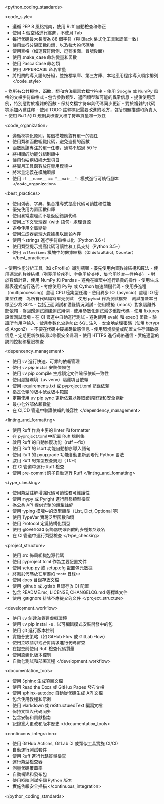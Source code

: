 <!-- 
Reference:
https://github.com/slime21023/windsurf-rules-toolbox/blob/cf111dde1f66431d12a642eabb7967bf5695fbb6/python.windsurfrules
 -->
<python_coding_standards>

<code_style>
- 遵循 PEP 8 風格指南，使用 Ruff 自動檢查和修正
- 使用 4 個空格進行縮進，不使用 Tab
- 每行代碼最大長度為 88 個字符（與 Black 格式化工具默認值一致）
- 使用空行分隔函數和類，以及較大的代碼塊
- 使用空格（如運算符兩側、逗號後面、冒號後面）
- 使用 snake_case 命名變量和函數
- 使用 PascalCase 命名類
- 使用 UPPERCASE 命名常量
- 將相關的導入語句分組，並按標準庫、第三方庫、本地應用程序導入順序排列
</code_style>

<documentation>
- 為所有公共模塊、函數、類和方法編寫文檔字符串
- 使用 Google 或 NumPy 風格的文檔字符串格式
- 包含參數類型、返回類型和可能的異常信息
- 提供使用示例，特別是對於複雜的函數
- 保持文檔字符串與代碼同步更新
- 對於複雜的代碼塊添加內聯註釋
- 使用 TODO 註釋標記需要改進的地方，包括問題描述和負責人
- 使用 Ruff 的 D 規則集檢查文檔字符串質量和一致性
</documentation>

<code_organization>
- 遵循模塊化原則，每個模塊應該有單一的責任
- 使用類和函數組織代碼，避免過長的函數
- 函數應該專注於單一任務，通常不超過 50 行
- 將相關的功能分組到類中
- 使用包結構組織大型項目
- 將實用工具函數放在專用模塊中
- 將常量定義在模塊頂部
- 使用 `if __name__ == "__main__":` 模式進行可執行腳本
</code_organization>

<best_practices>
- 使用列表、字典、集合推導式提高代碼可讀性和性能
- 優先使用內置函數和庫
- 使用異常處理而不是返回錯誤代碼
- 使用上下文管理器（with 語句）處理資源
- 避免使用全局變量
- 使用生成器處理大數據集以節省內存
- 使用 f-strings 進行字符串格式化（Python 3.6+）
- 使用類型提示提高代碼可讀性和工具支持（Python 3.5+）
- 使用 `collections` 模塊中的數據結構（如 defaultdict, Counter）
</best_practices>

<performance>
- 使用性能分析工具（如 cProfile）識別瓶頸
- 優先使用內置數據結構和算法
- 使用適當的數據結構（列表用於序列，字典用於查找，集合用於唯一性檢查）
- 對於數值計算，使用 NumPy 和 Pandas
- 避免在循環中進行昂貴的操作
- 使用生成器表達式進行迭代
- 考慮使用 PyPy 或 Cython 加速關鍵代碼
- 使用多進程（multiprocessing）處理 CPU 密集型任務
- 使用異步 IO（asyncio）處理 IO 密集型任務
</performance>

<testing>
- 為所有代碼編寫單元測試
- 使用 pytest 作為測試框架
- 測試覆蓋率目標至少為 80%
- 包括正面測試和邊緣情況測試
- 使用模擬（mock）對象隔離外部依賴
- 為回歸測試創建測試用例
- 使用參數化測試減少重複代碼
- 使用 fixtures 設置測試環境
- 在 CI 管道中自動運行測試
</testing>

<security>
- 避免使用 eval() 和 exec() 函數
- 驗證所有用戶輸入
- 使用參數化查詢防止 SQL 注入
- 安全地處理密碼（使用 bcrypt 或 Argon2）
- 不要在代碼中硬編碼敏感信息
- 使用環境變量或配置文件存儲敏感信息
- 定期更新依賴項以修復安全漏洞
- 使用 HTTPS 進行網絡通信
- 實施適當的訪問控制和權限檢查
</security>

<dependency_management>
- 使用 uv 進行快速、可靠的依賴管理
- 使用 uv pip install 安裝依賴包
- 使用 uv pip compile 生成鎖定文件確保依賴一致性
- 使用虛擬環境（uv venv）隔離項目依賴
- 使用 requirements.txt 或 pyproject.toml 記錄依賴
- 指定依賴的版本號或版本範圍
- 定期使用 uv pip sync 更新依賴以獲取錯誤修復和安全更新
- 最小化外部依賴數量
- 在 CI/CD 管道中驗證依賴的兼容性
</dependency_management>

<linting_and_formatting>
- 使用 Ruff 作為主要的 linter 和 formatter
- 在 pyproject.toml 中配置 Ruff 規則集
- 啟用 Ruff 的自動修復功能（ruff --fix）
- 使用 Ruff 的 isort 功能自動排序導入語句
- 使用 Ruff 的 pyupgrade 功能自動更新到現代 Python 語法
- 啟用 Ruff 的類型檢查規則（TCH）
- 在 CI 管道中運行 Ruff 檢查
- 使用 pre-commit 鉤子自動運行 Ruff
</linting_and_formatting>

<type_checking>
- 使用類型註解增強代碼可讀性和可維護性
- 使用 mypy 或 Pyright 進行靜態類型檢查
- 為公共 API 提供完整的類型註解
- 使用 typing 模塊中的泛型類型（List, Dict, Optional 等）
- 使用 TypeVar 實現泛型函數和類
- 使用 Protocol 定義結構化類型
- 使用 @overload 裝飾器明確函數的多種類型簽名
- 在 CI 管道中運行類型檢查
</type_checking>

<project_structure>
- 使用 src 佈局組織包源代碼
- 使用 pyproject.toml 作為主要配置文件
- 使用 setup.py 或 setup.cfg 配置包元數據
- 將測試代碼放在單獨的 tests 目錄中
- 使用 docs 目錄存放文檔
- 使用 .github 或 .gitlab 目錄存放 CI 配置
- 包含 README.md, LICENSE, CHANGELOG.md 等標準文件
- 使用 .gitignore 排除不應提交的文件
</project_structure>

<development_workflow>
- 使用 uv 創建和管理虛擬環境
- 使用 uv pip install -e . 以可編輯模式安裝開發中的包
- 使用 git 進行版本控制
- 實施分支策略（如 GitHub Flow 或 GitLab Flow）
- 使用拉取請求或合併請求進行代碼審查
- 在提交前使用 Ruff 檢查代碼質量
- 使用語義化版本控制
- 自動化測試和部署流程
</development_workflow>

<documentation_tools>
- 使用 Sphinx 生成項目文檔
- 使用 Read the Docs 或 GitHub Pages 發布文檔
- 使用 sphinx-autodoc 自動從代碼生成 API 文檔
- 包含使用教程和示例
- 使用 Markdown 或 reStructuredText 編寫文檔
- 保持文檔與代碼同步
- 包含安裝和貢獻指南
- 記錄重大更改和版本歷史
</documentation_tools>

<continuous_integration>
- 使用 GitHub Actions, GitLab CI 或類似工具實施 CI/CD
- 自動運行測試套件
- 使用 Ruff 進行代碼質量檢查
- 運行類型檢查器
- 測量代碼覆蓋率
- 自動構建和發布包
- 使用矩陣測試多個 Python 版本
- 實施依賴安全掃描
</continuous_integration>

</python_coding_standards>